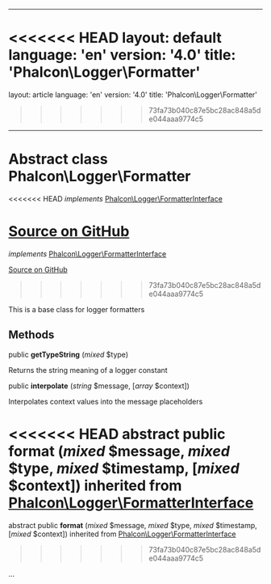 * * *

<<<<<<< HEAD
layout: default language: 'en' version: '4.0' title: 'Phalcon\Logger\Formatter'
=======
layout: article language: 'en' version: '4.0' title: 'Phalcon\Logger\Formatter'
>>>>>>> 73fa73b040c87e5bc28ac848a5de044aaa9774c5

* * *

# Abstract class **Phalcon\Logger\Formatter**

<<<<<<< HEAD
*implements* [Phalcon\Logger\FormatterInterface](/3.4/en/api/Phalcon_Logger_FormatterInterface)

<a href="https://github.com/phalcon/cphalcon/tree/v3.4.0/phalcon/logger/formatter.zep" class="btn btn-default btn-sm">Source on GitHub</a>
=======
*implements* [Phalcon\Logger\FormatterInterface](/4.0/en/api/Phalcon_Logger_FormatterInterface)

<a href="https://github.com/phalcon/cphalcon/tree/v4.0.0/phalcon/logger/formatter.zep" class="btn btn-default btn-sm">Source on GitHub</a>
>>>>>>> 73fa73b040c87e5bc28ac848a5de044aaa9774c5

This is a base class for logger formatters

## Methods

public **getTypeString** (*mixed* $type)

Returns the string meaning of a logger constant

public **interpolate** (*string* $message, [*array* $context])

Interpolates context values into the message placeholders

<<<<<<< HEAD
abstract public **format** (*mixed* $message, *mixed* $type, *mixed* $timestamp, [*mixed* $context]) inherited from [Phalcon\Logger\FormatterInterface](/3.4/en/api/Phalcon_Logger_FormatterInterface)
=======
abstract public **format** (*mixed* $message, *mixed* $type, *mixed* $timestamp, [*mixed* $context]) inherited from [Phalcon\Logger\FormatterInterface](/4.0/en/api/Phalcon_Logger_FormatterInterface)
>>>>>>> 73fa73b040c87e5bc28ac848a5de044aaa9774c5

...